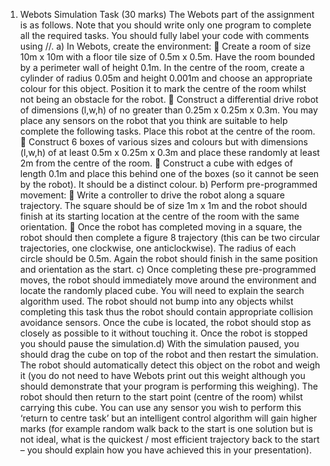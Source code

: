 1) Webots Simulation Task (30 marks)
The Webots part of the assignment is as follows. Note that you should write only one program to
complete all the required tasks. You should fully label your code with comments using //.
a) In Webots, create the environment:
 Create a room of size 10m x 10m with a floor tile size of 0.5m x 0.5m. Have the room bounded by
a perimeter wall of height 0.1m. In the centre of the room, create a cylinder of radius 0.05m and
height 0.001m and choose an appropriate colour for this object. Position it to mark the centre of
the room whilst not being an obstacle for the robot.
 Construct a differential drive robot of dimensions (l,w,h) of no greater than 0.25m x 0.25m x
0.3m. You may place any sensors on the robot that you think are suitable to help complete the
following tasks. Place this robot at the centre of the room.
 Construct 6 boxes of various sizes and colours but with dimensions (l,w,h) of at least 0.5m x
0.25m x 0.3m and place these randomly at least 2m from the centre of the room.
 Construct a cube with edges of length 0.1m and place this behind one of the boxes (so it cannot
be seen by the robot). It should be a distinct colour.
b) Perform pre-programmed movement:
 Write a controller to drive the robot along a square trajectory. The square should be of size 1m x
1m and the robot should finish at its starting location at the centre of the room with the same
orientation.
 Once the robot has completed moving in a square, the robot should then complete a figure 8
trajectory (this can be two circular trajectories, one clockwise, one anticlockwise). The radius of
each circle should be 0.5m. Again the robot should finish in the same position and orientation as
the start.
c) Once completing these pre-programmed moves, the robot should immediately move around the
environment and locate the randomly placed cube. You will need to explain the search algorithm
used. The robot should not bump into any objects whilst completing this task thus the robot should
contain appropriate collision avoidance sensors. Once the cube is located, the robot should stop as
closely as possible to it without touching it. Once the robot is stopped you should pause the
simulation.d) With the simulation paused, you should drag the cube on top of the robot and then restart the
simulation. The robot should automatically detect this object on the robot and weigh it (you do not
need to have Webots print out this weight although you should demonstrate that your program is
performing this weighing). The robot should then return to the start point (centre of the room)
whilst carrying this cube. You can use any sensor you wish to perform this ‘return to centre task’ but
an intelligent control algorithm will gain higher marks (for example random walk back to the start is
one solution but is not ideal, what is the quickest / most efficient trajectory back to the start – you
should explain how you have achieved this in your presentation).
